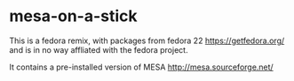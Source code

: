 # mesa-on-a-stick

This is a fedora remix, with packages from fedora 22 https://getfedora.org/ and is in no way
affliated with the fedora project. 

It contains a pre-installed version of MESA http://mesa.sourceforge.net/
